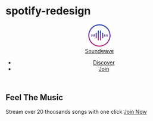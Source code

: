 # spotify-redesign
<!DOCTYPE html>
<html>
<head>
	<link href="https://fonts.googleapis.com/css?family=Poppins:400,500&display=swap" rel="stylesheet"/>
	<link rel="stylesheet" href="page.css">
	<title>Soundwave</title>
</head>
<body class="container full-height-grow">
	<header class="main-header">
		<a href="#" class="brand-logo">
			<img src="./images/logo.png" alt="logo">
			<div class="brand-logo-name">Soundwave</div>
		</a>
		<nav class="main-nav">
			<ul>
				<li><a href="#">Discover</a></li>
				<li><a href="#">Join</a></li>
			</ul>
		</nav>
	</header>
	<section class="home-main-section">
		<div class="img-wrapper">
			<div class="lady-img"></div>
		</div>
		<div class="call-to-action">
			<h1 class="title">Feel The Music</h1>
			<span class="subtitle">Stream over 20 thousands songs with one click</span>
			<a href="#" class="btn">Join Now</a>
		</div>
	</section>
	<div class="home-page-circle-1"></div>
	<div class="home-page-circle-2"></div>
	<div class="home-page-circle-3"></div>
</body>
</html>
